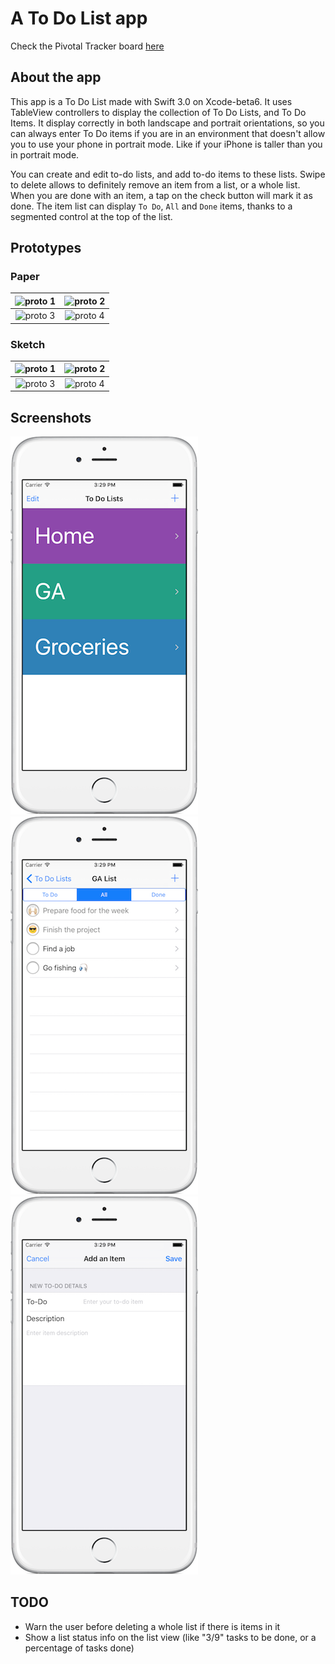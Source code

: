 # A To Do List app

Check the Pivotal Tracker board [here](https://www.pivotaltracker.com/n/projects/1790653)

## About the app
This app is a To Do List made with Swift 3.0 on Xcode-beta6. It uses TableView controllers to display the collection of To Do Lists, and To Do Items. It display correctly in both landscape and portrait orientations, so you can always enter To Do items if you are in an environment that doesn't allow you to use your phone in portrait mode. Like if your iPhone is taller than you in portrait mode.

You can create and edit to-do lists, and add to-do items to these lists. Swipe to delete allows to definitely remove an item from a list, or a whole list. When you are done with an item, a tap on the check button will mark it as done. The item list can display `To Do`, `All` and `Done` items, thanks to a segmented control at the top of the list.  

## Prototypes

### Paper
|![proto 1](http://imageurl)   	| ![proto 2](http://imageurl)  |
|:-:									|:-:|
| ![proto 3](http://imageurl)  	| ![proto 4](http://imageurl)  |

### Sketch
|![proto 1](http://imageurl)   	| ![proto 2](http://imageurl)  |
|:-:									|:-:|
| ![proto 3](http://imageurl)  	| ![proto 4](http://imageurl)  |

## Screenshots

![screenshot 1](assets/screenshots/Screenshot-1.png?raw=true) ![screenshot 2](assets/screenshots/Screenshot-2.png?raw=true) ![screenshot 3](assets/screenshots/Screenshot-3.png?raw=true)

## TODO

  * Warn the user before deleting a whole list if there is items in it
  * Show a list status info on the list view (like "3/9" tasks to be done, or a percentage of tasks done)
